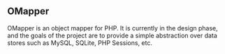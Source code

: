 ## OMapper ##

OMapper is an object mapper for PHP. It is currently in the design phase,
and the goals of the project are to provide a simple abstraction over data
stores such as MySQL, SQLite, PHP Sessions, etc.
